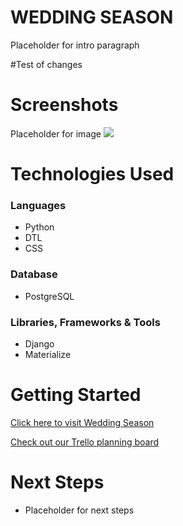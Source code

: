 # WEDDING SEASON

Placeholder for intro paragraph


#Test of changes


# Screenshots

Placeholder for image
<img src="https://i.imgur.com/zPl3ski.png">


# Technologies Used

### Languages
- Python
- DTL
- CSS

### Database
- PostgreSQL

### Libraries, Frameworks & Tools
- Django
- Materialize


# Getting Started

[Click here to visit Wedding Season](lik)

[Check out our Trello planning board](link)


# Next Steps

- Placeholder for next steps